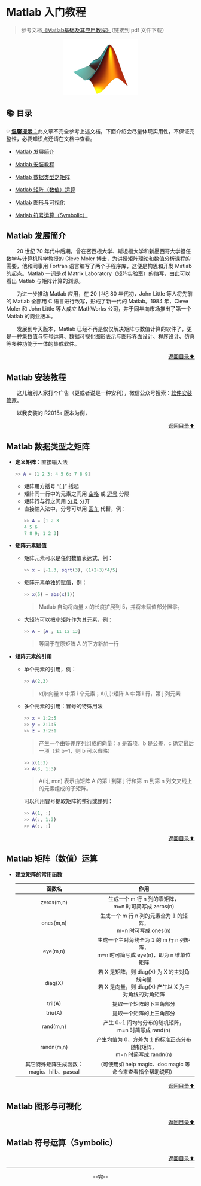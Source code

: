 # Matlab 入门教程
> 参考文档[《Matlab基础及其应用教程》](docs/Matlab%E5%9F%BA%E7%A1%80%E5%8F%8A%E5%85%B6%E5%BA%94%E7%94%A8%E6%95%99%E7%A8%8B.pdf)（链接到 pdf 文件下载）

<div align="center">
    <img src="pics/titlepic.jpg" width="200">
</div>

## 📚 目录

💡 [**温馨提示：**](#welcome)此文章不完全参考上述文档，下面介绍会尽量体现实用性，不保证完整性，必要知识点还请在文档中查看。

+ [Matlab 发展简介](#matlab-发展简介)

+ [Matlab 安装教程](#matlab-安装教程)

+ [Matlab 数据类型之矩阵](#matlab-数据类型之矩阵)

+ [Matlab 矩阵（数值）运算](#matlab-矩阵数值运算)

+ [Matlab 图形与可视化](#matlab-图形与可视化)

+ [Matlab 符号运算（Symbolic）](#matlab-符号运算symbolic)

## Matlab 发展简介

&emsp;&emsp;20 世纪 70 年代中后期，曾在密西根大学、斯坦福大学和新墨西哥大学担任数学与计算机科学教授的 Cleve Moler 博士，为讲授矩阵理论和数值分析课程的需要，他和同事用 Fortran 语言编写了两个子程序库，这便是构思和开发 Matlab 的起点。Matlab 一词是对 Matrix Laboratory（矩阵实验室）的缩写，由此可以看出 Matlab 与矩阵计算的渊源。

&emsp;&emsp;为进一步推动 Matlab 应用，在 20 世纪 80 年代初，John Little 等人将先前的 Matlab 全部用 C 语言进行改写，形成了新一代的 Matlab。1984 年，Cleve Moler 和 John Little 等人成立 MathWorks 公司，并于同年向市场推出了第一个 Matlab 的商业版本。

&emsp;&emsp;发展到今天版本，Matlab 已经不再是仅仅解决矩阵与数值计算的软件了，更是一种集数值与符号运算、数据可视化图形表示与图形界面设计、程序设计、仿真等多种功能于一体的集成软件。

<div align="right">
    <a href="#-目录">返回目录⬆</a>
</div>

## Matlab 安装教程

&emsp;&emsp;这儿给别人家打个广告（更或者说是一种安利），微信公众号搜索：[软件安装管家](#welcome)。

&emsp;&emsp;以我安装的 R2015a 版本为例，

<div align="right">
    <a href="#-目录">返回目录⬆</a>
</div>

## Matlab 数据类型之矩阵

+ **定义矩阵**：直接输入法

    ```matlab
    >> A = [1 2 3; 4 5 6; 7 8 9]
    ```

    + 矩阵用方括号 “[[ ]](#welcome)” 括起
    + 矩阵同一行中的元素之间用 [空格](#welcome) 或 [逗号](#welcome) 分隔
    + 矩阵行与行之间用 [分号](#welcome) 分开
    + 直接输入法中，分号可以用 [回车](#welcome) 代替，例：
        ```matlab
        >> A = [1 2 3
        4 5 6
        7 8 9; 1 2 3]
        ```

+ **矩阵元素赋值**

    + 矩阵元素可以是任何数值表达式，例：
        ```matlab
        >> x = [-1.3, sqrt(3), (1+2+3)*4/5]
        ```
    
    + 矩阵元素单独的赋值，例：
        ```matlab
        >> x(5) = abs(x(1))
        ```
        > Matlab 自动将向量 x 的长度扩展到 5，并将未赋值部分置零。

    + 大矩阵可以把小矩阵作为其元素，例：
        ```matlab
        >> A = [A ; 11 12 13]
        ```
        > 等同于在原矩阵 A 的下方新加一行 

+ **矩阵元素的引用**

    + 单个元素的引用，例：
        ```matlab
        >> A(2,3)
        ```
        > x(i):向量 x 中第 i 个元素；A(i,j):矩阵 A 中第 i 行，第 j 列元素

    + 多个元素的引用：冒号的特殊用法
        ```matlab
        >> x = 1:2:5
        >> y = 2:1:5
        >> z = 3:2:1 
        ```
        > 产生一个由等差序列组成的向量：a 是首项，b 是公差，c 确定最后一项（若 b=1，则 b 可以省略）

        ```matlab
        >> x(1:3)
        >> A(3, 1:3)
        ```
        > A(i:j, m:n) 表示由矩阵 A 的第 i 到第 j 行和第 m 到第 n 列交叉线上的元素组成的子矩阵。

        可以利用冒号提取矩阵的整行或整列：
        ```matlab
        >> A(1, :)
        >> A(:, 1:3)
        >> A(:, :)
        ```

<div align="right">
    <a href="#-目录">返回目录⬆</a>
</div>

## Matlab 矩阵（数值）运算

+ **建立矩阵的常用函数**

    |函数名|作用|
    |:--:|:--:|
    |zeros(m,n)|生成一个 m 行 n 列的零矩阵，<br>m=n 时可简写成 zeros(n)|
    |ones(m,n)|生成一个 m 行 n 列的元素全为 1 的矩阵，<br>m=n 时可写成 ones(n)|
    |eye(m,n)|生成一个主对角线全为 1 的 m 行 n 列矩阵，<br>m=n 时可简写成 eye(n)，即为 n 维单位矩阵|
    |diag(X)|若 X 是矩阵，则 diag(X) 为 X 的主对角线向量<br>若 X 是向量，则 diag(X) 产生以 X 为主对角线的对角矩阵|
    |tril(A)|提取一个矩阵的下三角部分|
    |triu(A)|提取一个矩阵的上三角部分|
    |rand(m,n)|产生 0~1 间均匀分布的随机矩阵，<br>m=n 时简写成 rand(n)|
    |randn(m,n)|产生均值为 0，方差为 1 的标准正态分布随机矩阵，<br>m=n 时简写成 randn(n)|
    |其它特殊矩阵生成函数：magic、hilb、pascal|（可使用如 help magic、doc magic 等命令来查看指令帮助说明）|


<div align="right">
    <a href="#-目录">返回目录⬆</a>
</div>

## Matlab 图形与可视化

<div align="right">
    <a href="#-目录">返回目录⬆</a>
</div>

## Matlab 符号运算（Symbolic）

<div align="right">
    <a href="#-目录">返回目录⬆</a>
</div>

<div align="center">
    <hr>--完--
</div>